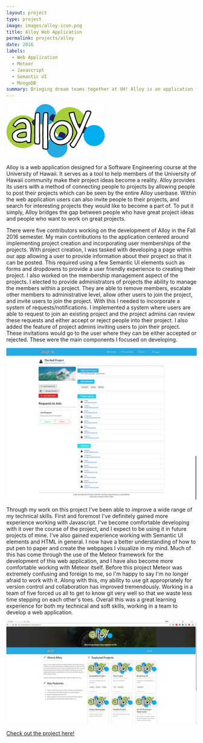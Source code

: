 ```yaml
---
layout: project
type: project
image: images/alloy-icon.png
title: Alloy Web Application
permalink: projects/alloy
date: 2016
labels:
  - Web Application
  - Meteor
  - Javascript
  - Semantic UI
  - MongoDB
summary: Bringing dream teams together at UH! Alloy is an application for matching the right people to the right projects.
---
```


<img class="ui medium right floated rounded image" src="../images/alloy-wordmark.png">

Alloy is a web application designed for a Software Engineering course at the University of Hawaii. It serves as a tool to help members of the University of Hawaii community make their project ideas become a reality. Alloy provides its users with a method of connecting people to projects by allowing people to post their projects which can be seen by the entire Alloy userbase. Within the web application users can also invite people to their projects, and search for interesting projects they would like to become a part of. To put it simply, Alloy bridges the gap between people who have great project ideas and people who want to work on great projects.

There were five contributors working on the development of Alloy in the Fall 2016 semester. My main contributions to the application centered around implementing project creation and incorporating user memberships of the projects. With project creation, I was tasked with developing a page within our app allowing a user to provide information about their project so that it can be posted. This required using a few Semantic UI elements such as forms and dropdowns to provide a user friendly experience to creating their project. I also worked on the membership management aspect of the projects. I elected to provide administrators of projects the ability to manage the members within a project. They are able to remove members, escalate other members to administrative level, allow other users to join the project, and invite users to join the project. With this I needed to incorporate a system of requests/notifications. I implemented a system where users are able to request to join an existing project and the project admins can review these requests and either accept or reject people into their project. I also added the feature of project admins inviting users to join their project. These invitations would go to the user where they can be either accepted or rejected. These were the main components I focused on developing.

<img class="ui fluid image" src="../images/profject-profile-final.png">

Through my work on this project I've been able to improve a wide range of my technical skills. First and foremost I've definitely gained more experience working with Javascript. I've become comfortable developing with it over the course of the project, and I expect to be using it in future projects of mine. I've also gained experience working with Semantic UI elements and HTML in general. I now have a better understanding of how to put pen to paper and create the webpages I visualize in my mind. Much of this has come through the use of the Meteor framework for the development of this web application, and I have also become more comfortable working with Meteor itself. Before this project Meteor was extremely confusing and foreign to me, so I'm happy to say I'm no longer afraid to work with it. Along with this, my ability to use git appropriately for version control and collaboration has improved tremendously. Working in a team of five forced us all to get to know git very well so that we waste less time stepping on each other's toes. Overall this was a great learning experience for both my technical and soft skills, working in a team to develop a web application.

<img class="ui fluid image" src="../images/logged-out-home.png">

[Check out the project here!](https://alloyteams.github.io/)


